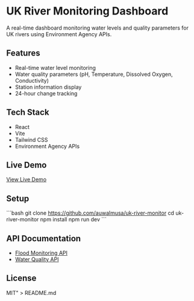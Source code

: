 # UK River Monitoring Dashboard

A real-time dashboard monitoring water levels and quality parameters for UK rivers using Environment Agency APIs.

## Features
- Real-time water level monitoring
- Water quality parameters (pH, Temperature, Dissolved Oxygen, Conductivity)
- Station information display
- 24-hour change tracking

## Tech Stack
- React
- Vite
- Tailwind CSS
- Environment Agency APIs

## Live Demo
[View Live Demo](https://uk-river-monitor.netlify.app)

## Setup
\`\`\`bash
git clone https://github.com/auwalmusa/uk-river-monitor
cd uk-river-monitor
npm install
npm run dev
\`\`\`

## API Documentation
- [Flood Monitoring API](https://environment.data.gov.uk/flood-monitoring/doc/reference)
- [Water Quality API](https://environment.data.gov.uk/water-quality/doc/reference)

## License
MIT" > README.md

